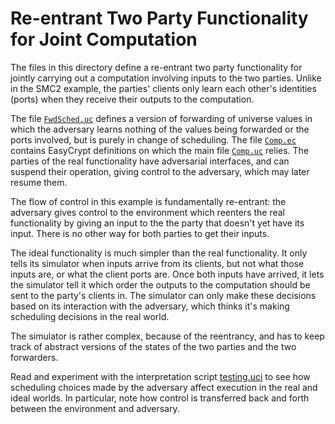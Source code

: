 Re-entrant Two Party Functionality for Joint Computation
=====================================================================

The files in this directory define a re-entrant two party
functionality for jointly carrying out a computation involving inputs
to the two parties. Unlike in the SMC2 example, the parties' clients
only learn each other's identities (ports) when they receive their
outputs to the computation.

The file [`FwdSched.uc`](FwdSched.uc) defines a version of forwarding
of universe values in which the adversary learns nothing of the values
being forwarded or the ports involved, but is purely in change of
scheduling. The file [`Comp.ec`](Comp.ec) contains EasyCrypt
definitions on which the main file [`Comp.uc`](Comp.uc) relies.
The parties of the real functionality have adversarial interfaces,
and can suspend their operation, giving control to the adversary,
which may later resume them.

The flow of control in this example is fundamentally re-entrant: the
adversary gives control to the environment which reenters the real
functionality by giving an input to the the party that doesn't yet
have its input. There is no other way for both parties to get their
inputs.

The ideal functionality is much simpler than the real functionality.
It only tells its simulator when inputs arrive from its clients, but
not what those inputs are, or what the client ports are. Once both
inputs have arrived, it lets the simulator tell it which order the
outputs to the computation should be sent to the party's clients in.
The simulator can only make these decisions based on its interaction
with the adversary, which thinks it's making scheduling decisions
in the real world.

The simulator is rather complex, because of the reentrancy, and has to
keep track of abstract versions of the states of the two parties and
the two forwarders.

Read and experiment with the interpretation script
[testing.uci](testing.uci) to see how scheduling choices
made by the adversary affect execution in the real and ideal
worlds. In particular, note how control is transferred back
and forth between the environment and adversary.

